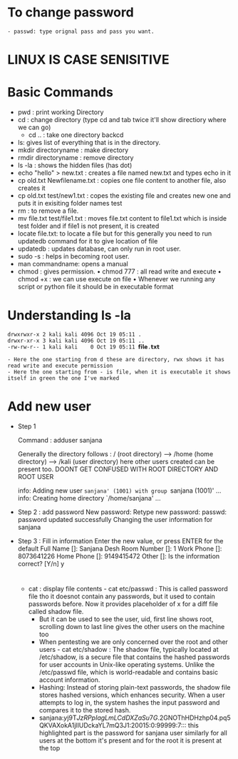 # To change password
    - passwd: type orignal pass and pass you want.

# ⁡⁢⁣⁢LINUX IS CASE SENISITIVE⁡

#  Basic Commands
- ⁡⁣⁣⁢pwd⁡ : print working Directory
- ⁡⁣⁣⁢cd⁡ : change directory (type cd and tab twice it'll show directiory where we can go)
    - cd .. : take one directory backcd
- ⁡⁣⁣⁢ls⁡: gives list of everything that is in the directory.
- ⁡⁣⁣⁢mkdir⁡ directoryname : make directory
- ⁡⁣⁣⁢rmdir⁡ directoryname : remove directory
- ⁡⁣⁣⁢ls -la⁡ : shows the hidden files (has dot)
- ⁡⁣⁣⁢echo "hello" > new.txt⁡ : creates a file named new.txt and types echo in it
- ⁡⁣⁣⁢cp old.txt Newfilename.txt⁡ : copies one file content to another file, also creates it
- ⁡⁣⁣⁢cp old.txt test/new1.txt⁡ : copes the existing file and creates new one and puts it in exisiting folder names test
- ⁡⁣⁣⁢rm⁡ : to remove a file.
- ⁡⁣⁣⁢mv file.txt test/file1.txt⁡ : moves file.txt content to file1.txt which is inside test folder and if file1 is not present, it is created
- ⁡⁣⁣⁢locate file.txt:⁡ to locate a file but for this generally you need to run ⁡⁢⁣⁢updatedb⁡ command for it to give location of file
- ⁡⁣⁣⁢updatedb⁡ : updates database, can only run in root user.
- ⁡⁣⁣⁢sudo -s⁡ : helps in becoming root user.
- ⁡⁣⁣⁢man⁡ commandname: opens a manual
- ⁡⁣⁣⁢chmod⁡ : gives permission.
    • chmod 777 : all read write and execute
    • chmod +x : we can use execute on file
    ⁡⁢⁣⁢• Whenever we running any script or python file it should be in executable format⁡


# Understanding ls -la
    drwxrwxr-x 2 kali kali 4096 Oct 19 05:11 .
    drwxr-xr-x 3 kali kali 4096 Oct 19 05:11 ..
    -rw-rw-r-- 1 kali kali    0 Oct 19 05:11 ⁡⁢⁢⁢𝗳𝗶𝗹𝗲.𝘁𝘅𝘁⁡

    - Here the one starting from d these are directory, rwx shows it has read write and execute permission
    - Here the one starting from - is file, when it is executable it shows itself in green the one I've marked

# Add new user
- Step 1

    Command : ⁡⁣⁣⁢adduser⁡ sanjana

    Generally the directory follows : / (root directory) --> /home (home directory) --> /kali (user directory) here other users created can be present too.
    ⁡⁢⁣⁢DOONT GET CONFUSED WITH ROOT DIRECTORY AND ROOT USER⁡

    info: Adding new user `sanjana' (1001) with group `sanjana (1001)' ...
    info: Creating home directory `/home/sanjana' ...

- Step 2 : add password
    New password: 
    Retype new password: 
    passwd: password updated successfully
    Changing the user information for sanjana

- Step 3 : Fill in information
    Enter the new value, or press ENTER for the default
            Full Name []: Sanjana Desh 
            Room Number []: 1
            Work Phone []: 8073641226
            Home Phone []: 9149415472
            Other []: 
    Is the information correct? [Y/n] y

    # 

    - ⁡⁣⁣⁢cat⁡ : display file contents
        ⁡⁣⁣⁢- cat etc/passwd⁡ : This is called password file tho it doesnot 
        contain any passwords, but it used to contain passwords before.
        ⁡⁢⁣⁢Now it provides placeholder of x for a diff file called shadow file⁡. 
        - But it can be used to see the user, uid, first line shows root, scrolling down to last line gives the other users on the machine too
        - When pentesting we are only concerned over the root and other users
        ⁡⁣⁣⁡⁣⁢-⁡ ⁡⁣⁣⁢cat etc/shadow⁡⁡ : The shadow file, typically located at /etc/shadow, is a secure file that contains the hashed passwords for user accounts in Unix-like operating systems. Unlike the /etc/passwd file, which is world-readable and contains basic account information.
        - Hashing: Instead of storing plain-text passwords, the shadow file stores hashed versions, which enhances security. When a user attempts to log in, the system hashes the input password and compares it to the stored hash.
        - sanjana:⁡⁢⁢⁢$y$j9T$JzRPpIagLmLCdDXZaSu7G.$2GNOThHDHzhp04.pq5QKVAXokA1jlIUDckaYL7mQ3J1:20015⁡⁢⁢⁢:0:99999:7:::
        this highlighted part is the password for sanjana user similarly for all users at the bottom it's present and for the root it is present at the top
        ⁡


